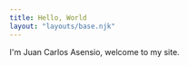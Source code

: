 ```yaml
---
title: Hello, World
layout: "layouts/base.njk"
---
```


I'm Juan Carlos Asensio, welcome to my site.
